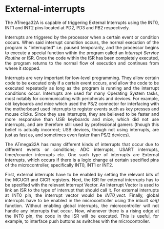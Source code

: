 # External-interrupts

<p align="justify">The ATmega32A is capable of triggering External Interrupts using the INT0, INT1 and INT2 pins located at PD2, PD3 and PB2 respectively.</p>

<p align="justify">Interrupts are triggered by the processor when a certain event or condition occurs. When said interrupt condition occurs, the normal execution of the program 
is "interrupted" i.e. paused temporarily, and the processor begins to execute a special function within the program called an <em>Interrupt Service Routine</em> or ISR. Once the 
code within the ISR has been completely executed, the program returns to the normal flow of execution and continues from where it stopped.</p>

<p align="justify">Interrupts are very important for low-level programming. They allow certain code to be executed only if a certain event occurs, and allow the code to be 
executed repeatedly as long as the program is running and the interrupt conditions occur. Interrupts are used for many Operating System tasks, most notably for communicating with 
peripherals and devices. For example, old keyboards and mice which used the PS/2 connector for interfacing with the motherboard used interrupts to register events such as key
presses and mouse clicks. Since they use interrupts, they are believed to be faster and more responsive than USB keyboards and mice, which did not use interrupts, and are 
therefore still used by professional gamers (though this belief is actually incorrect; USB devices, though not using interrupts, are just as fast as, and sometimes even faster than PS/2 devices).</p>

<p align="justify">The ATmega32A has many different kinds of interrupts that occur due to different events or conditions; ADC interrupts, USART interrupts, timer/counter interrupts etc. One
such type of interrupts are External Interrupts, which occurs if there is a logic change at certain specified pins of the microcontroller, specifically INT0, INT1 or INT2.</p>

<p align="justify">First, external interrupts have to be enabled by setting the relevant bits of the MCUCR and GICR registers. Next, the ISR for external interrupts has to be specified with the relevant Interrupt Vector. An Interrupt Vector is used to link an ISR to the type of interrupt that should call it. For external interrupts at INT0 pin, the interrupt vector would be <em>INT0_vect</em>. Finally, global interrupts have to be enabled in the microcontroller using the inbuilt <em>sei()</em> function. Without enabling global interrupts, the microcontroller will not handle any interrupts that occur. Now, whenever there is a rising edge at the INT0 pin, the code in the ISR will be executed. This is useful, for example, to interface push buttons as switches with the microcontroller.</p>
